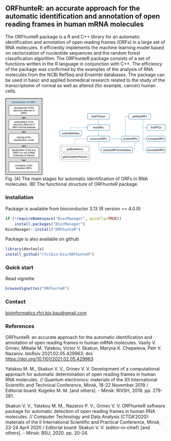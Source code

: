 ## ORFhunteR: an accurate approach for the automatic identification and annotation of open reading frames in human mRNA molecules

The ORFhunteR package is a R and C++ library for an automatic identification and annotation of open reading frames (ORFs) in a large set of RNA molecules. It efficiently implements the machine learning model based on vectorization of nucleotide sequences and the random forest classification algorithm. The ORFhunteR package consists of a set of functions written in the R language in conjunction with C++. The efficiency of the package was confirmed by the examples of the analysis of RNA molecules from the NCBI RefSeq and Ensembl databases. The package can be used in basic and applied biomedical research related to the study of the transcriptome of normal as well as altered (for example, cancer) human cells.

![](inst/images/fig_rm.png)
Fig. (A) The main stages for automatic identification of ORFs in RNA molecules.
(B) The functional structure of ORFhunteR package.

### Installation
Package is available from bioconductor 3.13 (R version >= 4.0.0)
```r
if (!requireNamespace("BiocManager", quietly=TRUE))
    install.packages("BiocManager")
BiocManager::install("ORFhunteR")
```

Package is also available on github
```r
library(devtools)
install_github("rfctbio-bsu/ORFhunteR")
```  

### Quick start
Read vignette
```r
browseVignettes("ORFhunteR")
``` 

### Contact
bioinformatics.rfct.bio.bsu@gmail.com

### References
ORFhunteR: an accurate approach for the automatic identification and annotation of open reading frames in human mRNA molecules. Vasily V. Grinev, Mikalai M. Yatskou, Victor V. Skakun, Maryna K. Chepeleva, Petr V. Nazarov. bioRxiv 2021.02.05.429963; doi: https://doi.org/10.1101/2021.02.05.429963

Yatskou M. M., Skakun V. V., Grinev V. V. Development of a computational approach for automatic determination of open reading frames in human RNA molecules. // Quantum electronics: materials of the XII International Scientific and Technical Conference, Minsk, 18-22 November 2019 / Editorial board: Kugeiko M. M. [and others]. - Minsk: RIVSH, 2019. pp. 279-281.

Skakun V. V., Yatskou M. M., Nazarov P. V., Grinev V. V. ORFhunteR software package for automatic detection of open reading frames in human RNA molecules. // Computer Technology and Data Analysis (CTDA’2020): materials of the II International Scientific and Practical Conference, Minsk, 23-24 April 2020 / Editorial board: Skakun V. V. (editor-in-chief) [and others]. - Minsk: BSU, 2020. pp. 20-24.
